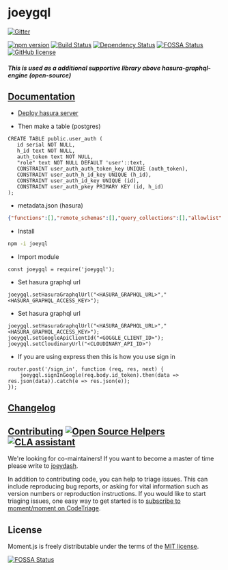 # joeygql

[![Gitter](https://badges.gitter.im/joeygql/community.svg)](https://gitter.im/joeygql/community?utm_source=badge&utm_medium=badge&utm_campaign=pr-badge)

[![npm version](https://badge.fury.io/js/joeygql.svg)](https://badge.fury.io/js/joeygql)  [![Build Status](https://secure.travis-ci.org/auth0/node-jsonwebtoken.svg?branch=master)](http://travis-ci.org/auth0/node-jsonwebtoken) [![Dependency Status](https://david-dm.org/joeydash/joeygql.svg)](https://david-dm.org/auth0/node-jsonwebtoken) [![FOSSA Status](https://app.fossa.com/api/projects/git%2Bgithub.com%2Fjoeydash%2Fjoeygql.svg?type=shield)](https://app.fossa.com/projects/git%2Bgithub.com%2Fjoeydash%2Fjoeygql?ref=badge_shield) [![GitHub license](https://img.shields.io/github/license/joeydash/joeygql)](https://github.com/joeydash/joeygql/blob/master/LICENSE)

##### This is used as a additional supportive library above hasura-graphql-engine (open-source)
## [Documentation](http://momentjs.com/docs/)

* [Deploy hasura server](https://docs.hasura.io/1.0/graphql/manual/index.html)

* Then make a table (postgres)
 ```postgresql
CREATE TABLE public.user_auth (
	id serial NOT NULL,
	h_id text NOT NULL,
	auth_token text NOT NULL,
	"role" text NOT NULL DEFAULT 'user'::text,
	CONSTRAINT user_auth_auth_token_key UNIQUE (auth_token),
	CONSTRAINT user_auth_h_id_key UNIQUE (h_id),
	CONSTRAINT user_auth_id_key UNIQUE (id),
	CONSTRAINT user_auth_pkey PRIMARY KEY (id, h_id)
);

```

* metadata.json (hasura)
```json
{"functions":[],"remote_schemas":[],"query_collections":[],"allowlist":[],"tables":[{"table":"user_auth","object_relationships":[],"array_relationships":[],"insert_permissions":[{"role":"google","comment":null,"permission":{"set":{},"check":{},"columns":["auth_token","h_id","role"]}}],"select_permissions":[{"role":"google","comment":null,"permission":{"allow_aggregations":false,"columns":["auth_token","h_id","id","role"],"filter":{"h_id":{"_eq":"X-HASURA-USER-H-ID"}}}}],"update_permissions":[{"role":"google","comment":null,"permission":{"set":{},"columns":["auth_token","role"],"filter":{"h_id":{"_eq":"X-HASURA-USER-H-ID"}}}}],"delete_permissions":[],"event_triggers":[]}],"query_templates":[]}
```
* Install 
```bash 
npm -i joeyql
```


* Import module
```node
const joeygql = require('joeygql');
```

* Set hasura graphql url
```node
joeygql.setHasuraGraphqlUrl("<HASURA_GRAPHQL_URL>","<HASURA_GRAPHQL_ACCESS_KEY>");
```

* Set hasura graphql url
```node
joeygql.setHasuraGraphqlUrl("<HASURA_GRAPHQL_URL>","<HASURA_GRAPHQL_ACCESS_KEY>");
joeygql.setGoogleApiClientId("<GOGGLE_CLIENT_ID>");
joeygql.setCloudinaryUrl("<CLOUDINARY_API_ID>")
```

* If you are using express then this is how you use sign in
```node
router.post('/sign_in', function (req, res, next) {
    joeygql.signInGoogle(req.body.id_token).then(data => res.json(data)).catch(e => res.json(e));
});
```


## [Changelog](https://github.com/joeydash/joeygql/wiki/Changelog)

## [Contributing](https://github.com/joeydash/joeygql/blob/master/.github/CONTRIBUTING.md) [![Open Source Helpers](https://www.codetriage.com/joeydash/joeygql/badges/users.svg)](https://www.codetriage.com/joeydash/joeygql) [![CLA assistant](https://cla-assistant.io/readme/badge/joeydash/joeygql)](https://cla-assistant.io/joeydash/joeygql)

We're looking for co-maintainers! If you want to become a master of time please
write to [joeydash](https://github.com/joeydash).

In addition to contributing code, you can help to triage issues. This can include reproducing bug reports, or asking for vital information such as version numbers or reproduction instructions. If you would like to start triaging issues, one easy way to get started is to [subscribe to moment/moment on CodeTriage](https://www.codetriage.com/joeydash/joeygql).


## License

Moment.js is freely distributable under the terms of the [MIT license](https://github.com/joeydash/joeygql/blob/master/LICENSE).

[![FOSSA Status](https://app.fossa.com/api/projects/git%2Bgithub.com%2Fjoeydash%2Fjoeygql.svg?type=large)](https://app.fossa.com/projects/git%2Bgithub.com%2Fjoeydash%2Fjoeygql?ref=badge_large)
